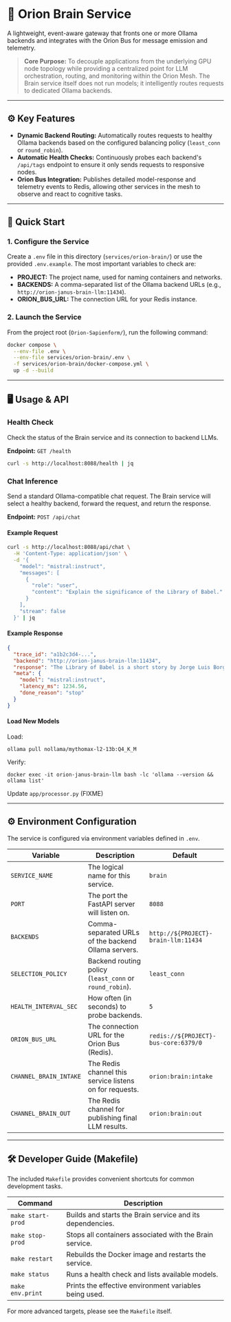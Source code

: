 # 🧠 Orion Brain Service

A lightweight, event-aware gateway that fronts one or more Ollama backends and integrates with the Orion Bus for message emission and telemetry.

> **Core Purpose:** To decouple applications from the underlying GPU node topology while providing a centralized point for LLM orchestration, routing, and monitoring within the Orion Mesh. The Brain service itself does not run models; it intelligently routes requests to dedicated Ollama backends.

---

## ⚙️ Key Features

- **Dynamic Backend Routing:** Automatically routes requests to healthy Ollama backends based on the configured balancing policy (`least_conn` or `round_robin`).
- **Automatic Health Checks:** Continuously probes each backend's `/api/tags` endpoint to ensure it only sends requests to responsive nodes.
- **Orion Bus Integration:** Publishes detailed model-response and telemetry events to Redis, allowing other services in the mesh to observe and react to cognitive tasks.

---

## 🚀 Quick Start

### 1. Configure the Service

Create a `.env` file in this directory (`services/orion-brain/`) or use the provided `.env.example`. The most important variables to check are:

- **PROJECT:** The project name, used for naming containers and networks.
- **BACKENDS:** A comma-separated list of the Ollama backend URLs (e.g., `http://orion-janus-brain-llm:11434`).
- **ORION_BUS_URL:** The connection URL for your Redis instance.

### 2. Launch the Service

From the project root (`Orion-Sapienform/`), run the following command:

```bash
docker compose \
  --env-file .env \
  --env-file services/orion-brain/.env \
  -f services/orion-brain/docker-compose.yml \
  up -d --build
```

---

## 🖥️ Usage & API

### Health Check

Check the status of the Brain service and its connection to backend LLMs.

**Endpoint:** `GET /health`

```bash
curl -s http://localhost:8088/health | jq
```

### Chat Inference

Send a standard Ollama-compatible chat request. The Brain service will select a healthy backend, forward the request, and return the response.

**Endpoint:** `POST /api/chat`

#### Example Request

```bash
curl -s http://localhost:8088/api/chat \
  -H 'Content-Type: application/json' \
  -d '{
    "model": "mistral:instruct",
    "messages": [
      {
        "role": "user",
        "content": "Explain the significance of the Library of Babel."
      }
    ],
    "stream": false
  }' | jq
```

#### Example Response

```json
{
  "trace_id": "a1b2c3d4-...",
  "backend": "http://orion-janus-brain-llm:11434",
  "response": "The Library of Babel is a short story by Jorge Luis Borges, exploring concepts of infinity, reality, and the universe as a vast, exhaustive library containing all possible books...",
  "meta": {
    "model": "mistral:instruct",
    "latency_ms": 1234.56,
    "done_reason": "stop"
  }
}
```

#### Load New Models

Load:
```
ollama pull nollama/mythomax-l2-13b:Q4_K_M
```

Verify:
```
docker exec -it orion-janus-brain-llm bash -lc 'ollama --version && ollama list'
```

Update ```app/processor.py``` (FIXME)

---

## ⚙️ Environment Configuration

The service is configured via environment variables defined in `.env`.

| Variable | Description | Default |
|-----------|-------------|----------|
| `SERVICE_NAME` | The logical name for this service. | `brain` |
| `PORT` | The port the FastAPI server will listen on. | `8088` |
| `BACKENDS` | Comma-separated URLs of the backend Ollama servers. | `http://${PROJECT}-brain-llm:11434` |
| `SELECTION_POLICY` | Backend routing policy (`least_conn` or `round_robin`). | `least_conn` |
| `HEALTH_INTERVAL_SEC` | How often (in seconds) to probe backends. | `5` |
| `ORION_BUS_URL` | The connection URL for the Orion Bus (Redis). | `redis://${PROJECT}-bus-core:6379/0` |
| `CHANNEL_BRAIN_INTAKE` | The Redis channel this service listens on for requests. | `orion:brain:intake` |
| `CHANNEL_BRAIN_OUT` | The Redis channel for publishing final LLM results. | `orion:brain:out` |

---

## 🛠️ Developer Guide (Makefile)

The included `Makefile` provides convenient shortcuts for common development tasks.

| Command | Description |
|----------|-------------|
| `make start-prod` | Builds and starts the Brain service and its dependencies. |
| `make stop-prod` | Stops all containers associated with the Brain service. |
| `make restart` | Rebuilds the Docker image and restarts the service. |
| `make status` | Runs a health check and lists available models. |
| `make env.print` | Prints the effective environment variables being used. |

For more advanced targets, please see the `Makefile` itself.

